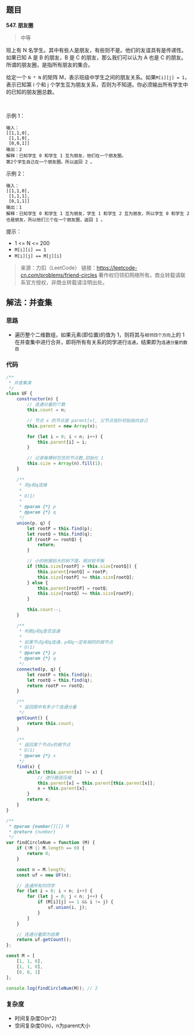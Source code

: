 ## 题目
**547. 朋友圈**
>中等

班上有 N 名学生。其中有些人是朋友，有些则不是。他们的友谊具有是传递性。如果已知 A 是 B 的朋友，B 是 C 的朋友，那么我们可以认为 A 也是 C 的朋友。所谓的朋友圈，是指所有朋友的集合。

给定一个 `N * N` 的矩阵 M，表示班级中学生之间的朋友关系。如果`M[i][j] = 1`，表示已知第 i 个和 j 个学生互为朋友关系，否则为不知道。你必须输出所有学生中的已知的朋友圈总数。

 

示例 1：
```
输入：
[[1,1,0],
 [1,1,0],
 [0,0,1]]
输出：2 
解释：已知学生 0 和学生 1 互为朋友，他们在一个朋友圈。
第2个学生自己在一个朋友圈。所以返回 2 。
```

示例 2：
```
输入：
[[1,1,0],
 [1,1,1],
 [0,1,1]]
输出：1
解释：已知学生 0 和学生 1 互为朋友，学生 1 和学生 2 互为朋友，所以学生 0 和学生 2 也是朋友，所以他们三个在一个朋友圈，返回 1 。
```

提示：

* 1 <= N <= 200
* `M[i][i] == 1`
* `M[i][j] == M[j][i]`

>来源：力扣（LeetCode）
链接：https://leetcode-cn.com/problems/friend-circles
著作权归领扣网络所有。商业转载请联系官方授权，非商业转载请注明出处。

## 解法：并查集
### 思路
* 遍历整个二维数组，如果元素(即位置)的值为 1，则将其与`相邻四个方向`上的 1 在并查集中进行合并，即将所有有关系的同学进行`连通`，结果即为`连通分量的数目`

### 代码
```js
/**
 * 并查集类
 */
class UF {
    constructor(n) {
        // 连通分量的个数
        this.count = n;

        // 节点 x 的节点是 parent[x], 父节点指针初始指向自己
        this.parent = new Array(n);

        for (let i = 0; i < n; i++) {
            this.parent[i] = i;
        }

        // 记录每棵树包含的节点数,初始化 1
        this.size = Array(n).fill(1);
    }

    /**
     * 将p和q连接
     * 
     * O(1)
     * 
     * @param {*} p 
     * @param {*} q 
     */
    union(p, q) {
        let rootP = this.find(p);
        let rootQ = this.find(q);
        if (rootP == rootQ) {
            return;
        }

        // 小的树接到大的树下面，相对较平衡
        if (this.size[rootP] > this.size[rootQ]) {
            this.parent[rootQ] = rootP;
            this.size[rootP] += this.size[rootQ];
        } else {
            this.parent[rootP] = rootQ;
            this.size[rootQ] += this.size[rootP];
        }

        this.count--;
    }

    /**
     * 判断p和q是否连通
     * 
     * 如果节点p和q连通，p和q一定有相同的根节点
     * O(1)
     * @param {*} p 
     * @param {*} q 
     */
    connected(p, q) {
        let rootP = this.find(p);
        let rootQ = this.find(q);
        return rootP == rootQ;
    }

    /**
     * 返回图中有多少个连通分量
     */
    getCount() {
        return this.count;
    }

    /**
     * 返回某个节点x的根节点
     * O(1) 
     * @param {*} x 
     */
    find(x) {
        while (this.parent[x] != x) {
            // 进行路径压缩
            this.parent[x] = this.parent[this.parent[x]];
            x = this.parent[x];
        }
        return x;
    }
}

/**
 * @param {number[][]} M
 * @return {number}
 */
var findCircleNum = function (M) {
    if (!M || M.length == 0) {
        return 0;
    }

    const n = M.length;
    const uf = new UF(n);

    // 连通所有的同学
    for (let i = 0; i < n; i++) {
        for (let j = 0; j < n; j++) {
            if (M[i][j] == 1 && i != j) {
                uf.union(i, j);
            }
        }
    }

    // 连通分量即为结果
    return uf.getCount();
};

const M = [
    [1, 1, 0],
    [1, 1, 0],
    [0, 0, 1]
];

console.log(findCircleNum(M)); // 2

```

### 复杂度
* 时间复杂度O(n^2)
* 空间复杂度O(n)，n为parent大小